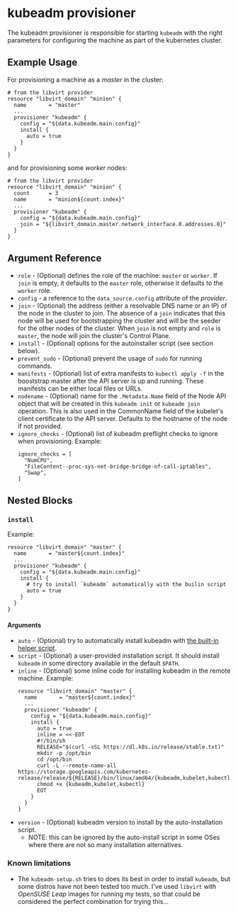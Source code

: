 # kubeadm provisioner

The kubeadm provisioner is responsible for starting `kubeadm` with the right
parameters for configuring the machine as part of the kubernetes cluster.

## Example Usage

For provisioning a machine as a _master_ in the cluster:

```hcl
# from the libvirt provider
resource "libvirt_domain" "minion" {
  name       = "master"
  ...
  provisioner "kubeadm" {
    config = "${data.kubeadm.main.config}"
    install {
      auto = true
    }
  }
}
```

and for provisioning some _worker_ nodes:

```hcl
# from the libvirt provider
resource "libvirt_domain" "minion" {
  count      = 3
  name       = "minion${count.index}"
  ...
  provisioner "kubeadm" {
    config = "${data.kubeadm.main.config}"
    join = "${libvirt_domain.master.network_interface.0.addresses.0}"
  }
}
```

## Argument Reference

  * `role` - (Optional) defines the role of the machine: `master` or `worker`.
  If `join` is empty, it defaults to the `master` role, otherwise it defaults
  to the `worker` role. 
  * `config` - a reference to the `data_source.config` attribute of the _provider_.
  * `join` - (Optional) the address (either a resolvable DNS name or an IP) of the
  node in the cluster to join. The absence of a `join` indicates that this node 
  will be used for bootstrapping the cluster and will be the seeder for the other
  nodes of the cluster. When `join` is not empty and `role` is `master`, the node
  will join the cluster's Control Plane.
  * `install` - (Optional) options for the autoinstaller script (see section below).
  * `prevent_sudo` - (Optional) prevent the usage of `sudo` for running commands.
  * `manifests` - (Optional) list of extra manifests to `kubectl apply -f`
  in the booststrap master after the API server is up and running. These manifests
  can be either local files or URLs.
  * `nodename` - (Optional) name for the `.Metadata.Name` field of the Node API
  object that will be created in this `kubeadm init` or `kubeadm join` operation.
  This is also used in the CommonName field of the kubelet's client certificate
  to the API server. Defaults to the hostname of the node if not provided.
  * `ignore_checks` - (Optional) list of kubeadm preflight checks to ignore
  when provisioning. Example:
    ```hcl
    ignore_checks = [
      "NumCPU",
      "FileContent--proc-sys-net-bridge-bridge-nf-call-iptables",
      "Swap",
    ]
    ```

## Nested Blocks

### `install`

Example:

```hcl
resource "libvirt_domain" "master" {
  name       = "master${count.index}"
  ...
  provisioner "kubeadm" {
    config = "${data.kubeadm.main.config}"
    install {
      # try to install `kubeadm` automatically with the builin script
      auto = true
    }
  }
}
```

#### Arguments

* `auto` - (Optional) try to automatically install kubeadm with
[the built-in helper script](https://github.com/inercia/terraform-provider-kubeadm/blob/master/internal/assets/static/kubeadm-setup.sh).
* `script` - (Optional) a user-provided installation script. It should install `kubeadm`
in some directory available in the default `$PATH`.
* `inline` - (Optional) some inline code for installing kubeadm in the remote machine. Example:
    ```hcl
    resource "libvirt_domain" "master" {
      name       = "master${count.index}"
      ...
      provisioner "kubeadm" {
        config = "${data.kubeadm.main.config}"
        install {
          auto = true
          inline = <<-EOT
          #!/bin/sh
          RELEASE="$(curl -sSL https://dl.k8s.io/release/stable.txt)"
          mkdir -p /opt/bin
          cd /opt/bin
          curl -L --remote-name-all https://storage.googleapis.com/kubernetes-release/release/${RELEASE}/bin/linux/amd64/{kubeadm,kubelet,kubectl}
          chmod +x {kubeadm,kubelet,kubectl}
          EOT
        }
      }
    }
    ```
* `version` - (Optional) kubeadm version to install by the auto-installation script.
    * NOTE: this can be ignored by the auto-install script in some OSes
    where there are not so many installation alternatives.

### Known limitations

* The `kubeadm-setup.sh` tries to does its best in order to install
`kubeadm`, but some distros have not been tested too much. I've
used `libvirt` with _OpenSUSE Leap_ images for running my
tests, so that could be considered the perfect combination for
trying this...

